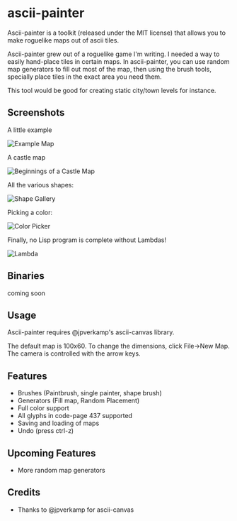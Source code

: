# ascii-painter
Ascii-painter is a toolkit (released under the MIT license) that allows you to make roguelike maps out of ascii tiles. 

Ascii-painter grew out of a roguelike game I'm writing. I needed a way to easily hand-place tiles in certain maps.
In ascii-painter, you can use random map generators to fill out most of the map, then using the brush tools, specially
place tiles in the exact area you need them.

This tool would be good for creating static city/town levels for instance.

Screenshots
-----------
A little example

![Example Map](https://i.imgur.com/U4cHvWG.png)

A castle map

![Beginnings of a Castle Map](https://i.imgur.com/6c4psVj.png)

All the various shapes:

![Shape Gallery](https://i.imgur.com/7CeFGMN.png)

Picking a color:

![Color Picker](https://i.imgur.com/yjOMfiE.png)

Finally, no Lisp program is complete without Lambdas!

![Lambda](https://i.imgur.com/DG5qYXV.png)

Binaries
--------
coming soon

Usage
-----
Ascii-painter requires @jpverkamp's ascii-canvas library.

The default map is 100x60. To change the dimensions, click File->New Map.
The camera is controlled with the arrow keys.

Features
--------
* Brushes (Paintbrush, single painter, shape brush)
* Generators (Fill map, Random Placement)
* Full color support
* All glyphs in code-page 437 supported
* Saving and loading of maps
* Undo (press ctrl-z)

Upcoming Features
-----------------
* More random map generators

Credits
-------
* Thanks to @jpverkamp for ascii-canvas

